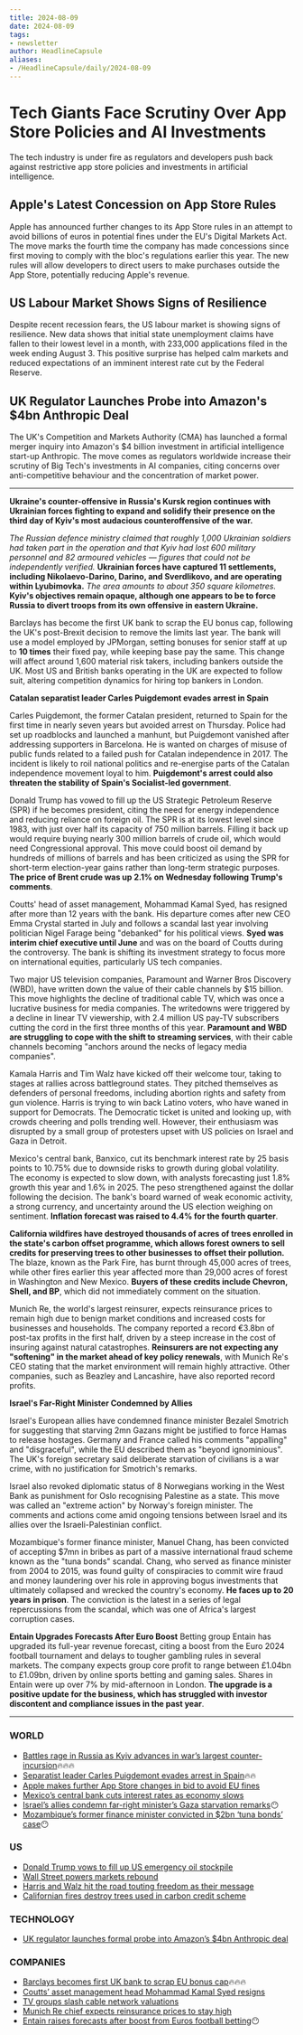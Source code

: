 ```yaml
---
title: 2024-08-09
date: 2024-08-09
tags: 
- newsletter
author: HeadlineCapsule
aliases: 
- /HeadlineCapsule/daily/2024-08-09
---
```



# Tech Giants Face Scrutiny Over App Store Policies and AI Investments
The tech industry is under fire as regulators and developers push back against restrictive app store policies and investments in artificial intelligence.

## Apple's Latest Concession on App Store Rules
Apple has announced further changes to its App Store rules in an attempt to avoid billions of euros in potential fines under the EU's Digital Markets Act. The move marks the fourth time the company has made concessions since first moving to comply with the bloc's regulations earlier this year. The new rules will allow developers to direct users to make purchases outside the App Store, potentially reducing Apple's revenue.

## US Labour Market Shows Signs of Resilience
Despite recent recession fears, the US labour market is showing signs of resilience. New data shows that initial state unemployment claims have fallen to their lowest level in a month, with 233,000 applications filed in the week ending August 3. This positive surprise has helped calm markets and reduced expectations of an imminent interest rate cut by the Federal Reserve.

## UK Regulator Launches Probe into Amazon's $4bn Anthropic Deal
The UK's Competition and Markets Authority (CMA) has launched a formal merger inquiry into Amazon's $4 billion investment in artificial intelligence start-up Anthropic. The move comes as regulators worldwide increase their scrutiny of Big Tech's investments in AI companies, citing concerns over anti-competitive behaviour and the concentration of market power.

---

**Ukraine's counter-offensive in Russia's Kursk region continues with Ukrainian forces fighting to expand and solidify their presence on the third day of Kyiv's most audacious counteroffensive of the war.**

*The Russian defence ministry claimed that roughly 1,000 Ukrainian soldiers had taken part in the operation and that Kyiv had lost 600 military personnel and 82 armoured vehicles — figures that could not be independently verified.*
**Ukrainian forces have captured 11 settlements, including Nikolaevo-Darino, Darino, and Sverdlikovo, and are operating within Lyubimovka.**
*The area amounts to about 350 square kilometres.*
**Kyiv's objectives remain opaque, although one appears to be to force Russia to divert troops from its own offensive in eastern Ukraine.**

Barclays has become the first UK bank to scrap the EU bonus cap, following the UK's post-Brexit decision to remove the limits last year. The bank will use a model employed by JPMorgan, setting bonuses for senior staff at up to **10 times** their fixed pay, while keeping base pay the same. This change will affect around 1,600 material risk takers, including bankers outside the UK. Most US and British banks operating in the UK are expected to follow suit, altering competition dynamics for hiring top bankers in London.

**Catalan separatist leader Carles Puigdemont evades arrest in Spain**

Carles Puigdemont, the former Catalan president, returned to Spain for the first time in nearly seven years but avoided arrest on Thursday. Police had set up roadblocks and launched a manhunt, but Puigdemont vanished after addressing supporters in Barcelona. He is wanted on charges of misuse of public funds related to a failed push for Catalan independence in 2017. The incident is likely to roil national politics and re-energise parts of the Catalan independence movement loyal to him. **Puigdemont's arrest could also threaten the stability of Spain's Socialist-led government**.

Donald Trump has vowed to fill up the US Strategic Petroleum Reserve (SPR) if he becomes president, citing the need for energy independence and reducing reliance on foreign oil. The SPR is at its lowest level since 1983, with just over half its capacity of 750 million barrels. Filling it back up would require buying nearly 300 million barrels of crude oil, which would need Congressional approval. This move could boost oil demand by hundreds of millions of barrels and has been criticized as using the SPR for short-term election-year gains rather than long-term strategic purposes. **The price of Brent crude was up 2.1% on Wednesday following Trump's comments**.

Coutts' head of asset management, Mohammad Kamal Syed, has resigned after more than 12 years with the bank. His departure comes after new CEO Emma Crystal started in July and follows a scandal last year involving politician Nigel Farage being "debanked" for his political views. **Syed was interim chief executive until June** and was on the board of Coutts during the controversy. The bank is shifting its investment strategy to focus more on international equities, particularly US tech companies.

Two major US television companies, Paramount and Warner Bros Discovery (WBD), have written down the value of their cable channels by $15 billion. This move highlights the decline of traditional cable TV, which was once a lucrative business for media companies. The writedowns were triggered by a decline in linear TV viewership, with 2.4 million US pay-TV subscribers cutting the cord in the first three months of this year. **Paramount and WBD are struggling to cope with the shift to streaming services**, with their cable channels becoming "anchors around the necks of legacy media companies".

Kamala Harris and Tim Walz have kicked off their welcome tour, taking to stages at rallies across battleground states. They pitched themselves as defenders of personal freedoms, including abortion rights and safety from gun violence. Harris is trying to win back Latino voters, who have waned in support for Democrats. The Democratic ticket is united and looking up, with crowds cheering and polls trending well. However, their enthusiasm was disrupted by a small group of protesters upset with US policies on Israel and Gaza in Detroit.

Mexico's central bank, Banxico, cut its benchmark interest rate by 25 basis points to 10.75% due to downside risks to growth during global volatility. The economy is expected to slow down, with analysts forecasting just 1.8% growth this year and 1.6% in 2025. The peso strengthened against the dollar following the decision. The bank's board warned of weak economic activity, a strong currency, and uncertainty around the US election weighing on sentiment. **Inflation forecast was raised to 4.4% for the fourth quarter**.

**California wildfires have destroyed thousands of acres of trees enrolled in the state's carbon offset programme, which allows forest owners to sell credits for preserving trees to other businesses to offset their pollution.** The blaze, known as the Park Fire, has burnt through 45,000 acres of trees, while other fires earlier this year affected more than 29,000 acres of forest in Washington and New Mexico. **Buyers of these credits include Chevron, Shell, and BP**, which did not immediately comment on the situation.

Munich Re, the world's largest reinsurer, expects reinsurance prices to remain high due to benign market conditions and increased costs for businesses and households. The company reported a record €3.8bn of post-tax profits in the first half, driven by a steep increase in the cost of insuring against natural catastrophes. **Reinsurers are not expecting any "softening" in the market ahead of key policy renewals**, with Munich Re's CEO stating that the market environment will remain highly attractive. Other companies, such as Beazley and Lancashire, have also reported record profits.

**Israel's Far-Right Minister Condemned by Allies**

Israel's European allies have condemned finance minister Bezalel Smotrich for suggesting that starving 2mn Gazans might be justified to force Hamas to release hostages. Germany and France called his comments "appalling" and "disgraceful", while the EU described them as "beyond ignominious". The UK's foreign secretary said deliberate starvation of civilians is a war crime, with no justification for Smotrich's remarks.

Israel also revoked diplomatic status of 8 Norwegians working in the West Bank as punishment for Oslo recognising Palestine as a state. This move was called an "extreme action" by Norway's foreign minister. The comments and actions come amid ongoing tensions between Israel and its allies over the Israeli-Palestinian conflict.

Mozambique's former finance minister, Manuel Chang, has been convicted of accepting $7mn in bribes as part of a massive international fraud scheme known as the "tuna bonds" scandal. Chang, who served as finance minister from 2004 to 2015, was found guilty of conspiracies to commit wire fraud and money laundering over his role in approving bogus investments that ultimately collapsed and wrecked the country's economy. **He faces up to 20 years in prison**. The conviction is the latest in a series of legal repercussions from the scandal, which was one of Africa's largest corruption cases.

**Entain Upgrades Forecasts After Euro Boost**
Betting group Entain has upgraded its full-year revenue forecast, citing a boost from the Euro 2024 football tournament and delays to tougher gambling rules in several markets. The company expects group core profit to range between £1.04bn to £1.09bn, driven by online sports betting and gaming sales. Shares in Entain were up over 7% by mid-afternoon in London. **The upgrade is a positive update for the business, which has struggled with investor discontent and compliance issues in the past year**.

---

### WORLD

- [Battles rage in Russia as Kyiv advances in war’s largest counter-incursion](https://ft.com/content/52b9a0c7-b461-4470-a69e-da1c8969892c)🔥🔥🔥
- [Separatist leader Carles Puigdemont evades arrest in Spain](https://ft.com/content/7435c5a6-a228-4c3d-92be-c1545109e8f1)🔥🔥
- [Apple makes further App Store changes in bid to avoid EU fines](https://ft.com/content/2bbac726-28d3-47bf-8b9a-881611c8a27e)
- [Mexico’s central bank cuts interest rates as economy slows](https://ft.com/content/cb749532-5e10-4b67-912f-0a1263758cd5)
- [Israel’s allies condemn far-right minister’s Gaza starvation remarks](https://ft.com/content/8885c13c-eada-4bf8-b896-f7a242ade641)😶
- [Mozambique’s former finance minister convicted in $2bn ‘tuna bonds’ case](https://ft.com/content/84f6e35d-a6e1-4d2d-8b95-f9dee7782fa7)😶

### US

- [Donald Trump vows to fill up US emergency oil stockpile](https://ft.com/content/955195b3-7a3d-4a1f-838d-780a2c8433d7)
- [Wall Street powers markets rebound](https://ft.com/content/cf098c19-ba4b-40d8-9334-8ee29a07a381)
- [Harris and Walz hit the road touting freedom as their message ](https://ft.com/content/7dd6c4c8-8b50-4b90-9ea1-ce9e9477b0e5)
- [Californian fires destroy trees used in carbon credit scheme](https://ft.com/content/a3eb4cd4-b9df-458a-83c0-9a38d5202a48)

### TECHNOLOGY

- [UK regulator launches formal probe into Amazon’s $4bn Anthropic deal](https://ft.com/content/1961cc12-c1d7-40a6-8052-500c17b686dd)

### COMPANIES

- [Barclays becomes first UK bank to scrap EU bonus cap](https://ft.com/content/7ff633ad-ecdb-4df6-bf11-d987dc9ace9c)🔥🔥🔥
- [Coutts’ asset management head Mohammad Kamal Syed resigns](https://ft.com/content/ef63e98a-c826-49b6-b25f-2d76ec239f4f)
- [TV groups slash cable network valuations](https://ft.com/content/3536f856-c22f-4965-aa08-d3bbf6e1da38)
- [Munich Re chief expects reinsurance prices to stay high ](https://ft.com/content/80abe7c0-e722-4224-8bf2-77bacab195f5)
- [Entain raises forecasts after boost from Euros football betting](https://ft.com/content/77300a8a-71de-40cb-88d9-44bc62b61a06)😶

